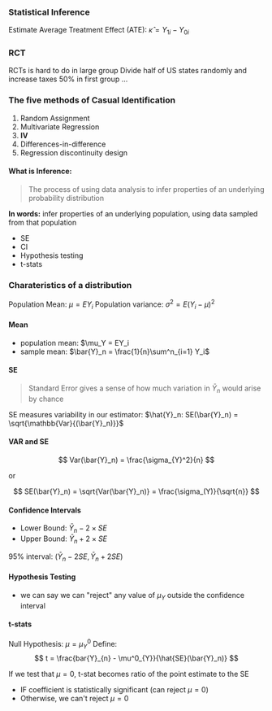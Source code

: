 ### Statistical Inference
Estimate Average Treatment Effect (ATE): $\hat{\kappa} = Y_{1i} - Y_{0i}$


### RCT
RCTs is hard to do in large group
Divide half of US states randomly and increase taxes 50% in first group ...

### The five methods of Casual Identification
1. Random Assignment
2. Multivariate Regression
3. **IV**
4. Differences-in-difference
5. Regression discontinuity design

#### What is Inference: 
> The process of using data analysis to infer properties of an underlying probability distribution

**In words:** infer properties of an underlying population, using data sampled from that population
- SE
- CI
- Hypothesis testing
- t-stats

### Charateristics of a distribution
Population Mean: $\mu = EY_{i}$
Population variance: $\sigma^2 = E(Y_i - \mu)^2$


#### Mean
- population mean: $\mu_Y = EY_i
- sample mean: $\bar{Y}_n = \frac{1}{n}\sum^n_{i=1} Y_i$

#### SE
> Standard Error gives a sense of how much variation in $\bar{Y}_n$ would arise by chance

SE measures variability in our estimator: $\hat{Y}_n: SE(\bar{Y}_n) = \sqrt{\mathbb{Var}{(\bar{Y}_n)}}$

#### VAR and SE
$$ Var(\bar{Y}_n) = \frac{\sigma_{Y}^2}{n} $$

or 

$$ SE(\bar{Y}_n) = \sqrt{Var(\bar{Y}_n)} = \frac{\sigma_(Y)}{\sqrt{n}} $$

#### Confidence Intervals
- Lower Bound: $\bar{Y}_n - 2 \times SE$
- Upper Bound: $\bar{Y}_n + 2 \times SE$

95% interval: $(\bar{Y}_n - 2SE, \bar{Y}_n + 2SE)$

#### Hypothesis Testing
- we can say we can "reject" any value of $\mu_Y$ outside the confidence interval

#### t-stats
Null Hypothesis: $\mu = \mu^0_{Y}$
Define:
$$
t = \frac{bar{Y}_{n} - \mu^0_{Y}}{\hat{SE}(\bar{Y}_n)}
$$

If we test that $\mu=0$, t-stat becomes ratio of the point estimate to the SE
- IF coefficient is statistically significant (can reject $\mu = 0$)
- Otherwise, we can't reject $\mu = 0$





